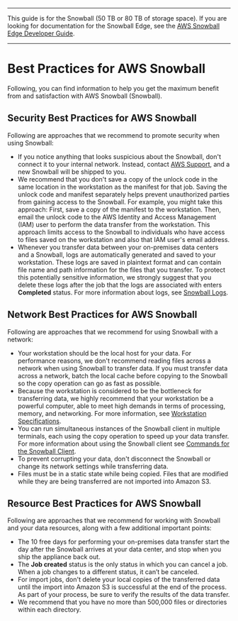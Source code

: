 --------

This guide is for the Snowball \(50 TB or 80 TB of storage space\)\. If you are looking for documentation for the Snowball Edge, see the [AWS Snowball Edge Developer Guide](http://docs.aws.amazon.com/snowball/latest/developer-guide/whatisedge.html)\.

--------

# Best Practices for AWS Snowball<a name="BestPractices"></a>

Following, you can find information to help you get the maximum benefit from and satisfaction with AWS Snowball \(Snowball\)\.

## Security Best Practices for AWS Snowball<a name="security-best-practices"></a>

Following are approaches that we recommend to promote security when using Snowball:
+ If you notice anything that looks suspicious about the Snowball, don't connect it to your internal network\. Instead, contact [AWS Support](https://aws.amazon.com/premiumsupport/), and a new Snowball will be shipped to you\.
+ We recommend that you don't save a copy of the unlock code in the same location in the workstation as the manifest for that job\. Saving the unlock code and manifest separately helps prevent unauthorized parties from gaining access to the Snowball\. For example, you might take this approach: First, save a copy of the manifest to the workstation\. Then, email the unlock code to the AWS Identity and Access Management \(IAM\) user to perform the data transfer from the workstation\. This approach limits access to the Snowball to individuals who have access to files saved on the workstation and also that IAM user's email address\.
+ Whenever you transfer data between your on\-premises data centers and a Snowball, logs are automatically generated and saved to your workstation\. These logs are saved in plaintext format and can contain file name and path information for the files that you transfer\. To protect this potentially sensitive information, we strongly suggest that you delete these logs after the job that the logs are associated with enters **Completed** status\. For more information about logs, see [Snowball Logs](using-client.md#snowballlogs)\.

## Network Best Practices for AWS Snowball<a name="network-best-practices"></a>

Following are approaches that we recommend for using Snowball with a network:
+ Your workstation should be the local host for your data\. For performance reasons, we don't recommend reading files across a network when using Snowball to transfer data\. If you must transfer data across a network, batch the local cache before copying to the Snowball so the copy operation can go as fast as possible\.
+ Because the workstation is considered to be the bottleneck for transferring data, we highly recommend that your workstation be a powerful computer, able to meet high demands in terms of processing, memory, and networking\. For more information, see [Workstation Specifications](specifications.md#workstationspecs)\.
+ You can run simultaneous instances of the Snowball client in multiple terminals, each using the copy operation to speed up your data transfer\. For more information about using the Snowball client see [Commands for the Snowball Client](using-client-commands.md)\.
+ To prevent corrupting your data, don't disconnect the Snowball or change its network settings while transferring data\.
+ Files must be in a static state while being copied\. Files that are modified while they are being transferred are not imported into Amazon S3\.

## Resource Best Practices for AWS Snowball<a name="resource-best-practices"></a>

Following are approaches that we recommend for working with Snowball and your data resources, along with a few additional important points:
+ The 10 free days for performing your on\-premises data transfer start the day after the Snowball arrives at your data center, and stop when you ship the appliance back out\.
+ The **Job created** status is the only status in which you can cancel a job\. When a job changes to a different status, it can’t be canceled\.
+ For import jobs, don't delete your local copies of the transferred data until the import into Amazon S3 is successful at the end of the process\. As part of your process, be sure to verify the results of the data transfer\.
+ We recommend that you have no more than 500,000 files or directories within each directory\.